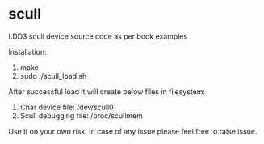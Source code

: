 # scull
LDD3 scull device source code as per book examples

Installation:

1) make
2) sudo ./scull_load.sh

After successful load it will create below files in filesystem:
1) Char device file: /dev/scull0
2) Scull debugging file: /proc/scullmem

Use it on your own risk. In case of any issue please feel free to raise issue.
